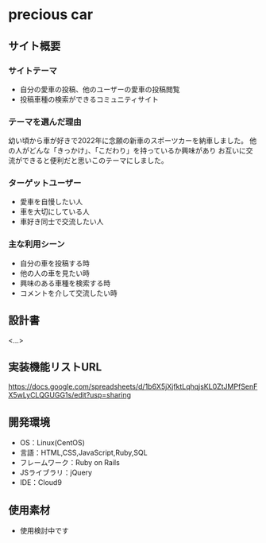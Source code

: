 # <mycar>

# precious car

## サイト概要

### サイトテーマ

- 自分の愛車の投稿、他のユーザーの愛車の投稿閲覧
- 投稿車種の検索ができるコミュニティサイト

### テーマを選んだ理由

幼い頃から車が好きで2022年に念願の新車のスポーツカーを納車しました。
他の人がどんな「きっかけ」、「こだわり」を持っているか興味があり
お互いに交流ができると便利だと思いこのテーマにしました。

### ターゲットユーザー

- 愛車を自慢したい人
- 車を大切にしている人
- 車好き同士で交流したい人

### 主な利用シーン

- 自分の車を投稿する時
- 他の人の車を見たい時
- 興味のある車種を検索する時
- コメントを介して交流したい時

## 設計書
<...>

## 実装機能リストURL

https://docs.google.com/spreadsheets/d/1b6X5jXjfktLqhqjsKL0ZtJMPfSenFX5wLyCLQGUGG1s/edit?usp=sharing

## 開発環境
- OS：Linux(CentOS)
- 言語：HTML,CSS,JavaScript,Ruby,SQL
- フレームワーク：Ruby on Rails
- JSライブラリ：jQuery
- IDE：Cloud9

## 使用素材
- 使用検討中です
